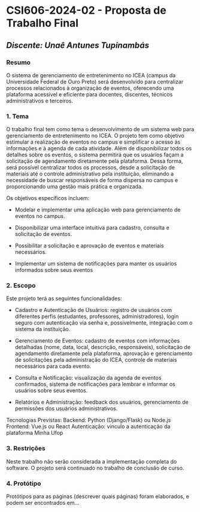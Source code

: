 # **CSI606-2024-02 - Proposta de Trabalho Final**

## *Discente: Unaê Antunes Tupinambás*

<!-- Descrever um resumo sobre o trabalho. -->

### Resumo

O sistema de gerenciamento de entretenimento no ICEA (campus da Universidade Federal de Ouro Preto) será desenvolvido para centralizar processos relacionados à organização de eventos, oferecendo uma plataforma acessível e eficiente para docentes, discentes, técnicos administrativos e terceiros.

<!-- Apresentar o tema. -->
### 1. Tema

O trabalho final tem como tema o desenvolvimento de um sistema web para gerenciamento de entretenimento no ICEA. O projeto tem como objetivo estimular a realização de eventos no campus e simplificar o acesso às informações e à agenda de cada atividade. Além de disponibilizar todos os detalhes sobre os eventos, o sistema permitirá que os usuários façam a solicitação de agendamento diretamente pela plataforma. Dessa forma, será possível centralizar todos os processos, desde a solicitação de materiais até o controle administrativo pela instituição, eliminando a necessidade de buscar responsáveis de forma dispersa no campus e proporcionando uma gestão mais prática e organizada.

Os objetivos específicos incluem:

- Modelar e implementar uma aplicação web para gerenciamento de eventos no campus.

- Disponibilizar uma interface intuitiva para cadastro, consulta e solicitação de eventos.

- Possibilitar a solicitação e aprovação de eventos e materiais necessários.

- Implementar um sistema de notificações para manter os usuários informados sobre seus eventos

<!-- Descrever e limitar o escopo da aplicação. -->
### 2. Escopo

Este projeto terá as seguintes funcionalidades: 

- Cadastro e Autenticação de Usuários: registro de usuários com diferentes perfis (estudantes, professores, administradores), login seguro com autenticação via senha e, possivelmente, integração com o sistema da instituição.

- Gerenciamento de Eventos: cadastro de eventos com informações detalhadas (nome, data, local, descrição, responsáveis), solicitação de agendamento diretamente pela plataforma, aprovação e gerenciamento de solicitações pela administração do ICEA, controle de materiais necessários para cada evento.

- Consulta e Notificação: visualização da agenda de eventos confirmados, sistema de notificações para lembrar e informar os usuários sobre seus eventos.

- Relatórios e Administração: feedback dos usuários, gerenciamento de permissões dos usuários administrativos.

Tecnologias Previstas: 
Backend: Python (Django/Flask) ou Node.js
Frontend: Vue.js ou React
Autenticação: vinculo a autenticação da plataforma Minha Ufop

<!-- Apresentar restrições de funcionalidades e de escopo. -->
### 3. Restrições

Neste trabalho não serão considerada a implementação completa do software. O projeto será continuado no trabalho de conclusão de curso.

<!-- Construir alguns protótipos para a aplicação, disponibilizá-los no Github e descrever o que foi considerado. //-->
### 4. Protótipo

  Protótipos para as páginas (descrever quais páginas) foram elaborados, e podem ser encontrados em...
